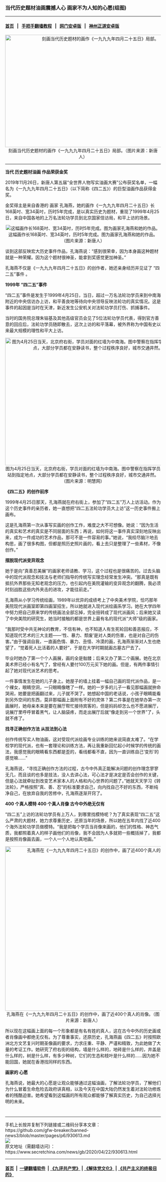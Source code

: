 ### 当代历史题材油画震撼人心 画家不为人知的心愿(组图)
------------------------

#### [首页](https://github.com/gfw-breaker/banned-news3/blob/master/README.md) &nbsp;&nbsp;|&nbsp;&nbsp; [手把手翻墙教程](https://github.com/gfw-breaker/guides/wiki) &nbsp;&nbsp;|&nbsp;&nbsp; [网门安卓版](https://github.com/oGate2/oGate) &nbsp;&nbsp;|&nbsp;&nbsp; [神州正道安卓版](https://github.com/SzzdOgate/update) 



<div class="article_right" style="fone-color:#000">
 <p style="text-align:center">
  <img alt="刻画当代历史题材的画作《一九九九年四月二十五日》局部。" src="https://img3.secretchina.com/pic/2020/4-22/p2675141a82275966-ss.jpg" style="height:363px; width:600px"/>
  <br>
   刻画当代历史题材的画作《一九九九年四月二十五日》局部。（图片来源：新唐人）
   <span id="hideid" name="hideid" style="color:red;display:none;">
    <span href="https://www.secretchina.com">
    </span>
   </span>
  </br>
 </p>
 <div id="txt-mid1-t21-2017">
  

---


  </div>
 </div>
 <p>
  <strong>
   当代
   <span href="https://www.secretchina.com/news/gb/tag/历史题材油画" target="_blank">
    历史题材油画
   </span>
   作品荣获金奖
  </strong>
  <span id="hideid" name="hideid" style="color:red;display:none;">
   <span href="https://www.secretchina.com">
   </span>
  </span>
 </p>
 <p>
  2019年11月26日，新唐人第五届“全世界人物写实油画大赛”公布获奖名单，一幅名为《一九九九年四月二十五日》（以下简称《四二五》）的巨型油画作品获得金奖。
 </p>
 <p>
  金奖得主是来自香港的
  <span href="https://www.secretchina.com/news/gb/tag/画家" target="_blank">
   画家
  </span>
  孔海燕，她的画作《一九九九年四月二十五日》长168英吋、宽34英吋，历时5年完成，是以真实历史为题材，重现了1999年4月25日，来自中国各地的上万名法轮功学员到北京国家信访局，和平上访的场景。
 </p>
 <p style="text-align:center">
  <img alt="这幅画作长168英吋、宽34英吋，历时5年完成。图为画家孔海燕和她的作品。" src="https://img3.secretchina.com/pic/2020/4-22/p2675142a474427997-ss.jpg"/>
  <br>
   这幅画作长168英吋、宽34英吋，历时5年完成。图为画家孔海燕和她的作品。（图片来源：新唐人）
  </br>
 </p>
 <p>
  谈到这部反映宏大历史事件作品，孔海燕说：“感到很荣幸，因为本身画这种题材就是一种荣耀。因为这个题材很神圣，能拿到奖感觉更加神圣。”
 </p>
 <p>
  孔海燕不仅是《一九九九年四月二十五日》的创作者，她还亲身经历并见证了
  <span href="https://www.secretchina.com/news/gb/tag/“四二五”事件" target="_blank">
   “四二五”事件
  </span>
  。
 </p>
 <p>
  <strong>
   1999年
  </strong>
  <strong>
   “四二五”事件
  </strong>
 </p>
 <p>
  “四二五”事件是发生于1999年4月25日，当日，超过一万名法轮功学员来到中南海附近的中央信访办上访，和平善良地等待向中央领导反映法轮功的真实情况。这是事件的起因是当时在天津，新近发生公安机关对法轮功学员打伤、抓捕事件。
 </p>
 <p>
  当时的国务院总理朱镕基及其他高级官员会见了5位法轮功学员代表，得到官方善意的回应后，法轮功学员随即散去，这次上访的和平落幕，被外界称为中国有史以来最大规模的理性和平大上访。
 </p>
 <p style="text-align:center">
  <img alt="图为4月25日当天，北京府右街，学员对面的红墙为中南海。图中警察在指挥学员站到指定地点，大部分学员都在安静读书，整个过程秩序良好，城市交通井然。" src="https://img3.secretchina.com/pic/2020/4-22/p2675161a832077963-ss.jpg" style="height:412px; width:600px"/>
  <br>
   图为4月25日当天，北京府右街，学员对面的红墙为中南海。图中警察在指挥学员站到指定地点，大部分学员都在安静读书，整个过程秩序良好，城市交通井然。（图片来源：明慧网）
  </br>
 </p>
 <p>
  <strong>
   《四二五》的创作前序
  </strong>
 </p>
 <p>
  1999年4月25日那天，孔海燕就在府右街上，参加了“四二五”万人上访活动。作为这个历史事件的亲历者，她一直想把“四二五法轮功学员大上访”这一历史事件搬上画布。
 </p>
 <p>
  这是孔海燕第一次从事写实画的创作工作，难度之大不可想像。她说：“因为生活的真实和艺术的真实是不同层面的东西；再说，如何将这一事件真实深刻地反映出来，成为一件成功的艺术作品，那可不是一件容易的事。”她说，“我绞尽脑汁地去构思，画了很多构图，但都是照历史照片画的，看上去只是整理了一些素材，不像创作。”
 </p>
 <p>
  <strong>
   摆脱现代派变异观念
  </strong>
 </p>
 <center>
  <div style="max-width: 632px;height:180px; display: none; text-align: center; margin: 0 auto; overflow: hidden;overflow-x: hidden;">
   <div id="taboola-midarticle-thumbnails" style="max-width: 632px;height:180px;overflow: hidden;overflow-x: hidden;">
   </div>
  </div>
  <div>
   <ins class="adsbygoogle" data-ad-client="ca-pub-1276641434651360" data-ad-format="fluid" data-ad-layout="in-article" data-ad-slot="5164544770" style="display:block; text-align:center;">
   </ins>
  </div>
 </center>
 <p>
  她于是向“真善忍美展”的画家老师请教、学习，这个过程也是很痛苦的。过去头脑中的现代派观念和技法与老师们指导的传统写实理念经常发生冲突。“那真是既有抵抗外界那些无知老观念的压力，也引起内在美院灌输的变异观念的翻腾，我必须时刻战胜这些内外夹击的进攻，才能往前走。”
 </p>
 <p>
  孔海燕从小学习传统绘画，1989年以优异的成绩考上了中央美术学院，恰巧那年美院现代派画室即第四画室招生，所以她就进入现代派绘画系学习。她在大学四年中努力把自己原来学的传统画法全部忘掉，完全扭转成了现代派画风；后来她又读了中央美院的研究生，她当时接触的都是世界上最有名的现代派“大师”级的画家。
 </p>
 <p>
  “我那时受中共无神论的教育，不信有神，也不知道人有生死轮回和善恶报应，不知道现代艺术的三大主题——‘性、暴力、颓废’是对人类的伤害，也是对自己的伤害。”由于强调自我，一直画色情、暴力、丑怪、冷漠的画，孔海燕渐渐对人生也绝望了，“觉着死人比活着的人要好”，于是在大学时期就画古墓古尸去了。
 </p>
 <p>
  毕业时她办了第一个个人画展，画的全是骷髅；后来又办了第二个画展。她在北京美术界已经小有名气了，曾经有人要付100万元买下她的画。但是，有两件事情引起了她对现代派艺术的思考。
 </p>
 <p>
  一件事情发生在她的儿子身上。她屋子的墙上挂着一幅自己画的现代派作品，是一个裸女，眼睛空洞，一只眼睛像瞎了一样。她的一岁多的儿子一看见那幅画就拚命哭闹，她要是把画翻过来，儿子就不哭了。她想起中国的老话说，小孩子眼睛能看到另外空间的东西，莫非那幅画上面附有不好的灵体？第二件事是在她举办第一次画展时，她母亲本来是要在展厅帮忙接待宾客的，但是妈妈却怎么也不愿进展厅，说展厅里呼呼冒着黑气，让人脑袋疼，而走出展厅后就“像走到另一个世界”了，头就不疼了。
 </p>
 <center>
  <ins class="adsbygoogle" data-ad-client="ca-pub-1276641434651360" data-ad-format="fluid" data-ad-layout="in-article" data-ad-slot="3646767294" style="display:block; text-align:center;">
  </ins>
 </center>
 <p>
  <strong>
   找寻正确创作方法 从技法到心法
  </strong>
 </p>
 <p>
  创作传统写实人物油画，这对受现代派绘画专业训练的她来说简直太难了。“在学校学的现代派，也有一套理论和训练方法，再让我重新回忆起小时候学的传统的画法，我感觉我的眼睛看东西都是歪的，看线都看不直，因为一直训练自己‘变形’的感觉嘛……”
 </p>
 <p>
  孔海燕说，“寻找正确创作方法的过程，古今中外真正能解决问题的创作理念寥寥无几，而且谈的也多是技法，没人去讲心法，可心法才是决定是否会创作的关键，但是心法就牵扯到改变艺术家本人的人格和内心世界的问题了。”她就天天学习《转法轮》，严格按照“真、善、忍”的标准要求自己，向内找自己不好的东西，不断纯净自己，在放弃自我的苦修中，孔海燕逐渐开窍了。
 </p>
 <p>
  <strong>
   400
  </strong>
  <strong>
   个真人模特
  </strong>
  <strong>
   400
  </strong>
  <strong>
   个真人肖像
  </strong>
  <strong>
  </strong>
  <strong>
   古今中外绝无仅有
  </strong>
 </p>
 <p>
  “四二五”上访的法轮功学员有上万人，到哪里找模特呢？为了真实表现“四二五”这么严肃的大题材，她力求尊重历史，还原当年的场景，所以她在五年内找了近400个海外法轮功学员做模特。“我是把每个学员当肖像来画的，他们的性格、神态气质，我都照着真人的样子画他们的肖像，我不会因为人多就把一些概括掉了，我都是按照肖像画去画，一个人一个人地认真地画。”
 </p>
 <p style="text-align:center">
  <img alt="孔海燕在《一九九九年四月二十五日》的创作中，画了近400个真人的肖像。" src="https://img3.secretchina.com/pic/2020/4-22/p2675143a549256220-ss.jpg" style="height:531px; width:600px"/>
  <br>
   孔海燕在《一九九九年四月二十五日》的创作中，画了近400个真人的肖像。（图片来源：新唐人）
  </br>
 </p>
 <p>
  所以现在这幅画上面的每一个形象都是有名有姓的真人，这在古今中外的历史画或者肖像画中都绝无仅有。为了尊重事实，还原历史，孔海燕画《四二五》时按照欧洲北方文艺复兴时期圣像画的要求，力求庄重、平静、严谨和精致，为此她做了大量的考证工作。她研究了府右街的结构，墙是什么样的，地砖是什么样的，井盖是什么样的，树是什么样，有多少种树，它们的生态和枝叶是什么样的……因为她不能回国，她就在香港找同样的东西。
 </p>
 <p>
  <strong>
   画家的
   <span href="https://www.secretchina.com/news/gb/tag/心愿" target="_blank">
    心愿
   </span>
  </strong>
 </p>
 <p>
  孔海燕说，她最大的心愿是让观众能够通过这幅油画，了解法轮功学员，了解他们为什么冒着生命危险去政府讲真相，以及今天在中国大陆仍然发生着对法轮功修炼者的残酷迫害。她希望看到这幅画的所有观众都能够了解真实历史，为自己选择光明的未来。
  <center>
   <div>
    <div id="txt-mid2-t22-2017" style="display: block;  max-height: 351px;  overflow: hidden;">
     <div id="SC-21xxx">
     </div>
     <ins class="adsbygoogle" data-ad-client="ca-pub-1276641434651360" data-ad-format="auto" data-ad-slot="4301710469" data-full-width-responsive="true" style="display:block">
     </ins>
    </div>
   </div>
  </center>
  <div style="padding-top:12px;">
  </div>
 </p>
</div>

<hr/>
手机上长按并复制下列链接或二维码分享本文章：<br/>
https://github.com/gfw-breaker/banned-news3/blob/master/pages/p6/930613.md <br/>
<a href='https://github.com/gfw-breaker/banned-news3/blob/master/pages/p6/930613.md'><img src='https://github.com/gfw-breaker/banned-news3/blob/master/pages/p6/930613.md.png'/></a> <br/>
原文地址（需翻墙访问）：https://www.secretchina.com/news/gb/2020/04/22/930613.html


------------------------
#### [首页](https://github.com/gfw-breaker/banned-news3/blob/master/README.md) &nbsp;|&nbsp; [一键翻墙软件](https://github.com/gfw-breaker/nogfw/blob/master/README.md) &nbsp;| [《九评共产党》](https://github.com/gfw-breaker/9ping.md/blob/master/README.md#九评之一评共产党是什么) | [《解体党文化》](https://github.com/gfw-breaker/jtdwh.md/blob/master/README.md) | [《共产主义的终极目的》](https://github.com/gfw-breaker/gczydzjmd.md/blob/master/README.md)


<img src='http://gfw-breaker.win/banned-news3/pages/p6/930613.md' width='0px' height='0px'/>
